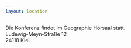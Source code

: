 ```yaml
---
layout: location
---
```


Die Konferenz findet im Geographie Hörsaal statt.  
Ludewig-Meyn-Straße 12  
24118 Kiel  
